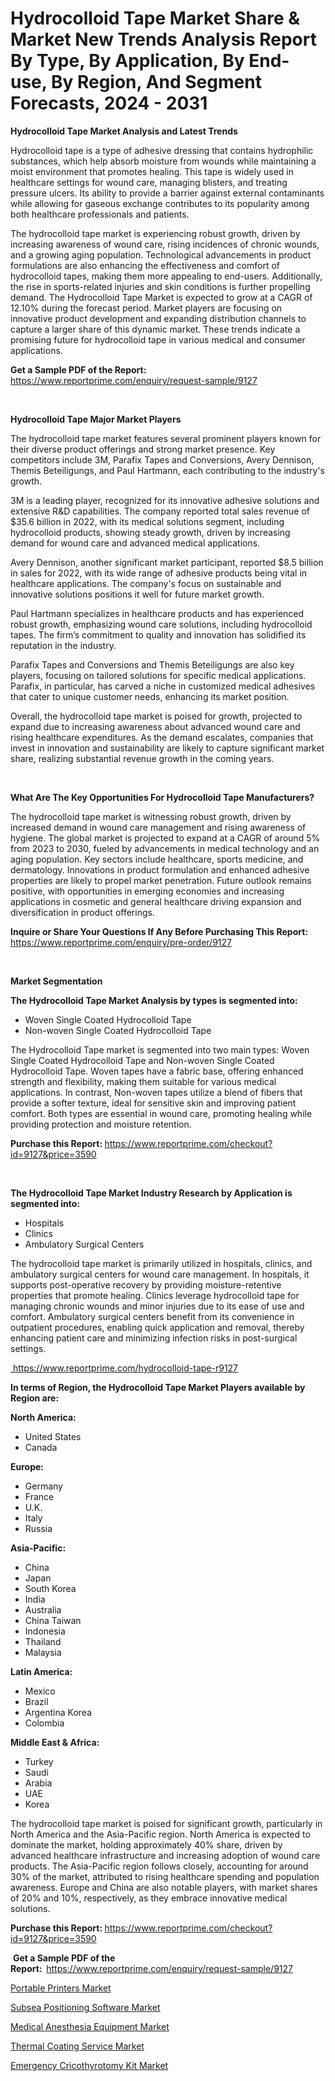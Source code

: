 <p><h1>Hydrocolloid Tape Market Share & Market New Trends Analysis Report By Type, By Application, By End-use, By Region, And Segment Forecasts, 2024 - 2031</h1></p><p><strong>Hydrocolloid Tape Market Analysis and Latest Trends</strong></p>
<p><p>Hydrocolloid tape is a type of adhesive dressing that contains hydrophilic substances, which help absorb moisture from wounds while maintaining a moist environment that promotes healing. This tape is widely used in healthcare settings for wound care, managing blisters, and treating pressure ulcers. Its ability to provide a barrier against external contaminants while allowing for gaseous exchange contributes to its popularity among both healthcare professionals and patients.</p><p>The hydrocolloid tape market is experiencing robust growth, driven by increasing awareness of wound care, rising incidences of chronic wounds, and a growing aging population. Technological advancements in product formulations are also enhancing the effectiveness and comfort of hydrocolloid tapes, making them more appealing to end-users. Additionally, the rise in sports-related injuries and skin conditions is further propelling demand. The Hydrocolloid Tape Market is expected to grow at a CAGR of 12.10% during the forecast period. Market players are focusing on innovative product development and expanding distribution channels to capture a larger share of this dynamic market. These trends indicate a promising future for hydrocolloid tape in various medical and consumer applications.</p></p>
<p><strong>Get a Sample PDF of the Report:&nbsp;</strong> <a href="https://www.reportprime.com/enquiry/request-sample/9127?utm_campaign=10&utm_medium=2&utm_source=Github&utm_content=ia&utm_term=28112024&utm_id=hydrocolloid-tape">https://www.reportprime.com/enquiry/request-sample/9127</a></p>
<p>&nbsp;</p>
<p><strong>Hydrocolloid Tape Major Market Players</strong></p>
<p><p>The hydrocolloid tape market features several prominent players known for their diverse product offerings and strong market presence. Key competitors include 3M, Parafix Tapes and Conversions, Avery Dennison, Themis Beteiligungs, and Paul Hartmann, each contributing to the industry's growth.</p><p>3M is a leading player, recognized for its innovative adhesive solutions and extensive R&D capabilities. The company reported total sales revenue of $35.6 billion in 2022, with its medical solutions segment, including hydrocolloid products, showing steady growth, driven by increasing demand for wound care and advanced medical applications. </p><p>Avery Dennison, another significant market participant, reported $8.5 billion in sales for 2022, with its wide range of adhesive products being vital in healthcare applications. The company's focus on sustainable and innovative solutions positions it well for future market growth.</p><p>Paul Hartmann specializes in healthcare products and has experienced robust growth, emphasizing wound care solutions, including hydrocolloid tapes. The firm’s commitment to quality and innovation has solidified its reputation in the industry.</p><p>Parafix Tapes and Conversions and Themis Beteiligungs are also key players, focusing on tailored solutions for specific medical applications. Parafix, in particular, has carved a niche in customized medical adhesives that cater to unique customer needs, enhancing its market position.</p><p>Overall, the hydrocolloid tape market is poised for growth, projected to expand due to increasing awareness about advanced wound care and rising healthcare expenditures. As the demand escalates, companies that invest in innovation and sustainability are likely to capture significant market share, realizing substantial revenue growth in the coming years.</p></p>
<p>&nbsp;</p>
<p><strong>What Are The Key Opportunities For Hydrocolloid Tape Manufacturers?</strong></p>
<p><p>The hydrocolloid tape market is witnessing robust growth, driven by increased demand in wound care management and rising awareness of hygiene. The global market is projected to expand at a CAGR of around 5% from 2023 to 2030, fueled by advancements in medical technology and an aging population. Key sectors include healthcare, sports medicine, and dermatology. Innovations in product formulation and enhanced adhesive properties are likely to propel market penetration. Future outlook remains positive, with opportunities in emerging economies and increasing applications in cosmetic and general healthcare driving expansion and diversification in product offerings.</p></p>
<p><strong>Inquire or Share Your Questions If Any Before Purchasing This Report:</strong> <a href="https://www.reportprime.com/enquiry/pre-order/9127?utm_campaign=10&utm_medium=2&utm_source=Github&utm_content=ia&utm_term=28112024&utm_id=hydrocolloid-tape">https://www.reportprime.com/enquiry/pre-order/9127</a></p>
<p>&nbsp;</p>
<p><strong>Market Segmentation</strong></p>
<p><strong>The Hydrocolloid Tape Market Analysis by types is segmented into:</strong></p>
<p><ul><li>Woven Single Coated Hydrocolloid Tape</li><li>Non-woven Single Coated Hydrocolloid Tape</li></ul></p>
<p><p>The Hydrocolloid Tape market is segmented into two main types: Woven Single Coated Hydrocolloid Tape and Non-woven Single Coated Hydrocolloid Tape. Woven tapes have a fabric base, offering enhanced strength and flexibility, making them suitable for various medical applications. In contrast, Non-woven tapes utilize a blend of fibers that provide a softer texture, ideal for sensitive skin and improving patient comfort. Both types are essential in wound care, promoting healing while providing protection and moisture retention.</p></p>
<p><strong>Purchase this Report:&nbsp;</strong><a href="https://www.reportprime.com/checkout?id=9127&price=3590&utm_campaign=10&utm_medium=2&utm_source=Github&utm_content=ia&utm_term=28112024&utm_id=hydrocolloid-tape">https://www.reportprime.com/checkout?id=9127&price=3590</a></p>
<p>&nbsp;</p>
<p><strong>The Hydrocolloid Tape Market Industry Research by Application is segmented into:</strong></p>
<p><ul><li>Hospitals</li><li>Clinics</li><li>Ambulatory Surgical Centers</li></ul></p>
<p><p>The hydrocolloid tape market is primarily utilized in hospitals, clinics, and ambulatory surgical centers for wound care management. In hospitals, it supports post-operative recovery by providing moisture-retentive properties that promote healing. Clinics leverage hydrocolloid tape for managing chronic wounds and minor injuries due to its ease of use and comfort. Ambulatory surgical centers benefit from its convenience in outpatient procedures, enabling quick application and removal, thereby enhancing patient care and minimizing infection risks in post-surgical settings.</p></p>
<p><a href="https://www.reportprime.com/hydrocolloid-tape-r9127?utm_campaign=10&utm_medium=2&utm_source=Github&utm_content=ia&utm_term=28112024&utm_id=hydrocolloid-tape">&nbsp;https://www.reportprime.com/hydrocolloid-tape-r9127</a></p>
<p><strong>In terms of Region, the Hydrocolloid Tape Market Players available by Region are:</strong></p>
<p>
    <p> <strong> North America: </strong>
        <ul>
            <li>United States</li>
            <li>Canada</li>
        </ul>
        </p> 
    <p> <strong> Europe: </strong>
        <ul>
            <li>Germany</li>
            <li>France</li>
            <li>U.K.</li>
            <li>Italy</li>
            <li>Russia</li>
        </ul>
        </p> 
    <p> <strong> Asia-Pacific: </strong>
        <ul>
            <li>China</li>
            <li>Japan</li>
            <li>South Korea</li>
            <li>India</li>
            <li>Australia</li>
            <li>China Taiwan</li>
            <li>Indonesia</li>
            <li>Thailand</li>
            <li>Malaysia</li>
        </ul>
        </p> 
    <p> <strong> Latin America: </strong>
        <ul>
            <li>Mexico</li>
            <li>Brazil</li>
            <li>Argentina Korea</li>
            <li>Colombia</li>
        </ul>
        </p> 
    <p> <strong> Middle East & Africa: </strong>
        <ul>
            <li>Turkey</li>
            <li>Saudi</li>
            <li>Arabia</li>
            <li>UAE</li>
            <li>Korea</li>
        </ul>
    </p>
    </p>
<p><p>The hydrocolloid tape market is poised for significant growth, particularly in North America and the Asia-Pacific region. North America is expected to dominate the market, holding approximately 40% share, driven by advanced healthcare infrastructure and increasing adoption of wound care products. The Asia-Pacific region follows closely, accounting for around 30% of the market, attributed to rising healthcare spending and population awareness. Europe and China are also notable players, with market shares of 20% and 10%, respectively, as they embrace innovative medical solutions.</p></p>
<p><strong>Purchase this Report: </strong><a href="https://www.reportprime.com/checkout?id=9127&price=3590&utm_campaign=10&utm_medium=2&utm_source=Github&utm_content=ia&utm_term=28112024&utm_id=hydrocolloid-tape">https://www.reportprime.com/checkout?id=9127&price=3590</a></p>
<p>&nbsp;<strong>Get a Sample PDF of the Report:&nbsp;&nbsp;</strong><a href="https://www.reportprime.com/enquiry/request-sample/9127?utm_campaign=10&utm_medium=2&utm_source=Github&utm_content=ia&utm_term=28112024&utm_id=hydrocolloid-tape">https://www.reportprime.com/enquiry/request-sample/9127</a></p>
<p><strong></strong></p>
<p><p><a href="https://www.linkedin.com/pulse/evolution-portable-printers-market-key-shifts-from-2024-2031-jvuze?utm_campaign=10&utm_medium=2&utm_source=Github&utm_content=ia&utm_term=28112024&utm_id=hydrocolloid-tape">Portable Printers Market</a></p><p><a href="https://issuu.com/reportprime-2/docs/subsea-positioning-software-market-_924018dae7603b?utm_campaign=10&utm_medium=2&utm_source=Github&utm_content=ia&utm_term=28112024&utm_id=hydrocolloid-tape">Subsea Positioning Software Market</a></p><p><a href="https://github.com/BryceTownsendr/Market-Research-Report-List-7/blob/main/medical-anesthesia-equipment-market.md?utm_campaign=10&utm_medium=2&utm_source=Github&utm_content=ia&utm_term=28112024&utm_id=hydrocolloid-tape">Medical Anesthesia Equipment Market</a></p><p><a href="https://issuu.com/reportprime-2/docs/thermal-coating-service-market-size_74ade6482e76eb?utm_campaign=10&utm_medium=2&utm_source=Github&utm_content=ia&utm_term=28112024&utm_id=hydrocolloid-tape">Thermal Coating Service Market</a></p><p><a href="https://github.com/mahnoor2003/Market-Research-Report-List-6/blob/main/emergency-cricothyrotomy-kit-market.md?utm_campaign=10&utm_medium=2&utm_source=Github&utm_content=ia&utm_term=28112024&utm_id=hydrocolloid-tape">Emergency Cricothyrotomy Kit Market</a></p></p>